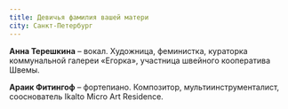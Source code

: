 ```yaml
---
title: Девичья фамилия вашей матери
city: Санкт-Петербург
---
```


**Анна Терешкина** – вокал. Художница, феминистка, кураторка коммунальной галереи «Егорка», участница швейного кооператива Швемы. 

**Араик Фитингоф** – фортепиано. Композитор, мультиинструменталист, сооснователь Ikalto Micro Art Residence.
